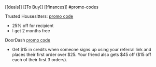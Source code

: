 [[deals]]
[[To Buy]]
[[finances]]
#promo-codes

Trusted Housesitters: [promo code](https://www.trustedhousesitters.com/refer/RAF253811/?utm_medium=refer-a-friend&utm_campaign=refer-a-friend&utm_source=copy-link)
- 25% off for recipient
- I get 2 months free

DoorDash [promo code](https://drd.sh/V0TkVL/)
- Get \$15 in credits when someone signs up using your referral link and places their first order over \$25. Your friend also gets \$45 off ($15 off each of their first 3 orders).